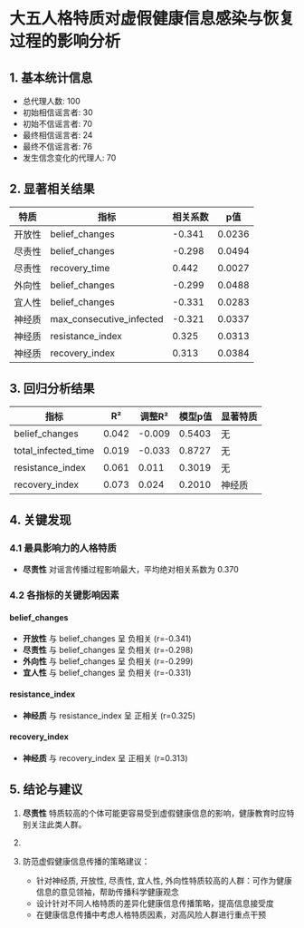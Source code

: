 # 大五人格特质对虚假健康信息感染与恢复过程的影响分析

## 1. 基本统计信息

- 总代理人数: 100
- 初始相信谣言者: 30
- 初始不信谣言者: 70
- 最终相信谣言者: 24
- 最终不信谣言者: 76
- 发生信念变化的代理人: 70

## 2. 显著相关结果

| 特质 | 指标 | 相关系数 | p值 |
|-----|-----|---------|----|
| 开放性 | belief_changes | -0.341 | 0.0236 |
| 尽责性 | belief_changes | -0.298 | 0.0494 |
| 尽责性 | recovery_time | 0.442 | 0.0027 |
| 外向性 | belief_changes | -0.299 | 0.0488 |
| 宜人性 | belief_changes | -0.331 | 0.0283 |
| 神经质 | max_consecutive_infected | -0.321 | 0.0337 |
| 神经质 | resistance_index | 0.325 | 0.0313 |
| 神经质 | recovery_index | 0.313 | 0.0384 |

## 3. 回归分析结果

| 指标 | R² | 调整R² | 模型p值 | 显著特质 |
|-----|---|-------|-------|--------|
| belief_changes | 0.042 | -0.009 | 0.5403 | 无 |
| total_infected_time | 0.019 | -0.033 | 0.8727 | 无 |
| resistance_index | 0.061 | 0.011 | 0.3019 | 无 |
| recovery_index | 0.073 | 0.024 | 0.2010 | 神经质 |

## 4. 关键发现

### 4.1 最具影响力的人格特质

- **尽责性** 对谣言传播过程影响最大，平均绝对相关系数为 0.370

### 4.2 各指标的关键影响因素

#### belief_changes

- **开放性** 与 belief_changes 呈 负相关 (r=-0.341)
- **尽责性** 与 belief_changes 呈 负相关 (r=-0.298)
- **外向性** 与 belief_changes 呈 负相关 (r=-0.299)
- **宜人性** 与 belief_changes 呈 负相关 (r=-0.331)

#### resistance_index

- **神经质** 与 resistance_index 呈 正相关 (r=0.325)

#### recovery_index

- **神经质** 与 recovery_index 呈 正相关 (r=0.313)

## 5. 结论与建议

1. **尽责性** 特质较高的个体可能更容易受到虚假健康信息的影响，健康教育时应特别关注此类人群。

2.

3. 防范虚假健康信息传播的策略建议：
   - 针对神经质, 开放性, 尽责性, 宜人性, 外向性特质较高的人群：可作为健康信息的意见领袖，帮助传播科学健康观念
   - 设计针对不同人格特质的差异化健康信息传播策略，提高信息接受度
   - 在健康信息传播中考虑人格特质因素，对高风险人群进行重点干预
